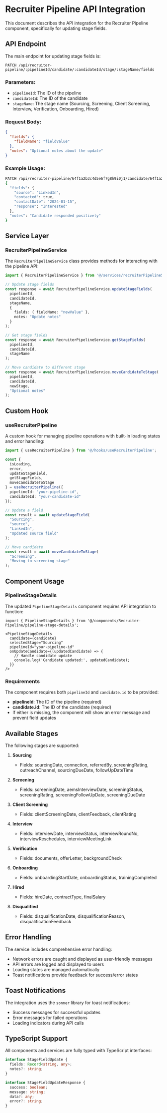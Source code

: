 # Recruiter Pipeline API Integration

This document describes the API integration for the Recruiter Pipeline component, specifically for updating stage fields.

## API Endpoint

The main endpoint for updating stage fields is:

```
PATCH /api/recruiter-pipeline/:pipelineId/candidate/:candidateId/stage/:stageName/fields
```

### Parameters:
- `pipelineId`: The ID of the pipeline
- `candidateId`: The ID of the candidate
- `stageName`: The stage name (Sourcing, Screening, Client Screening, Interview, Verification, Onboarding, Hired)

### Request Body:
```json
{
  "fields": {
    "fieldName": "fieldValue"
  },
  "notes": "Optional notes about the update"
}
```

### Example Usage:
```bash
PATCH /api/recruiter-pipeline/64f1a2b3c4d5e6f7g8h9i0j1/candidate/64f1a2b3c4d5e6f7g8h9i0j2/stage/Sourcing/fields
{
  "fields": {
    "source": "LinkedIn",
    "contacted": true,
    "contactDate": "2024-01-15",
    "response": "Interested"
  },
  "notes": "Candidate responded positively"
}
```

## Service Layer

### RecruiterPipelineService

The `RecruiterPipelineService` class provides methods for interacting with the pipeline API:

```typescript
import { RecruiterPipelineService } from '@/services/recruiterPipelineService';

// Update stage fields
const response = await RecruiterPipelineService.updateStageFields(
  pipelineId,
  candidateId,
  stageName,
  {
    fields: { fieldName: "newValue" },
    notes: "Update notes"
  }
);

// Get stage fields
const response = await RecruiterPipelineService.getStageFields(
  pipelineId,
  candidateId,
  stageName
);

// Move candidate to different stage
const response = await RecruiterPipelineService.moveCandidateToStage(
  pipelineId,
  candidateId,
  newStage,
  "Optional notes"
);
```

## Custom Hook

### useRecruiterPipeline

A custom hook for managing pipeline operations with built-in loading states and error handling:

```typescript
import { useRecruiterPipeline } from '@/hooks/useRecruiterPipeline';

const { 
  isLoading, 
  error, 
  updateStageField, 
  getStageFields, 
  moveCandidateToStage 
} = useRecruiterPipeline({
  pipelineId: "your-pipeline-id",
  candidateId: "your-candidate-id"
});

// Update a field
const result = await updateStageField(
  "Sourcing",
  "source",
  "LinkedIn",
  "Updated source field"
);

// Move candidate
const result = await moveCandidateToStage(
  "Screening",
  "Moving to screening stage"
);
```

## Component Usage

### PipelineStageDetails

The updated `PipelineStageDetails` component requires API integration to function:

```tsx
import { PipelineStageDetails } from '@/components/Recruiter-Pipeline/pipeline-stage-details';

<PipelineStageDetails 
  candidate={candidate}
  selectedStage="Sourcing"
  pipelineId="your-pipeline-id"
  onUpdateCandidate={(updatedCandidate) => {
    // Handle candidate update
    console.log('Candidate updated:', updatedCandidate);
  }}
/>
```

### Requirements

The component requires both `pipelineId` and `candidate.id` to be provided:
- **pipelineId**: The ID of the pipeline (required)
- **candidate.id**: The ID of the candidate (required)
- If either is missing, the component will show an error message and prevent field updates

## Available Stages

The following stages are supported:

1. **Sourcing**
   - Fields: sourcingDate, connection, referredBy, screeningRating, outreachChannel, sourcingDueDate, followUpDateTime

2. **Screening**
   - Fields: screeningDate, aemsInterviewDate, screeningStatus, screeningRating, screeningFollowUpDate, screeningDueDate

3. **Client Screening**
   - Fields: clientScreeningDate, clientFeedback, clientRating

4. **Interview**
   - Fields: interviewDate, interviewStatus, interviewRoundNo, interviewReschedules, interviewMeetingLink

5. **Verification**
   - Fields: documents, offerLetter, backgroundCheck

6. **Onboarding**
   - Fields: onboardingStartDate, onboardingStatus, trainingCompleted

7. **Hired**
   - Fields: hireDate, contractType, finalSalary

8. **Disqualified**
   - Fields: disqualificationDate, disqualificationReason, disqualificationFeedback

## Error Handling

The service includes comprehensive error handling:

- Network errors are caught and displayed as user-friendly messages
- API errors are logged and displayed to users
- Loading states are managed automatically
- Toast notifications provide feedback for success/error states

## Toast Notifications

The integration uses the `sonner` library for toast notifications:

- Success messages for successful updates
- Error messages for failed operations
- Loading indicators during API calls

## TypeScript Support

All components and services are fully typed with TypeScript interfaces:

```typescript
interface StageFieldUpdate {
  fields: Record<string, any>;
  notes?: string;
}

interface StageFieldUpdateResponse {
  success: boolean;
  message: string;
  data?: any;
  error?: string;
}
```
